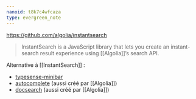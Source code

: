 ```yaml
---
nanoid: t8k7c4wfcaza
type: evergreen_note
---
```

https://github.com/algolia/instantsearch

> InstantSearch is a JavaScript library that lets you create an instant-search result experience using [[Algolia]]’s search API.

Alternative à [[InstantSearch]] :

- [typesense-minibar](https://github.com/jquery/typesense-minibar)
- [autocomplete](https://github.com/algolia/autocomplete) (aussi créé par [[Algolia]])
- [docsearch](https://github.com/algolia/docsearch) (aussi créé par [[Algolia]])
